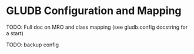 # GLUDB Configuration and Mapping

TODO: Full doc on MRO and class mapping (see gludb.config docstring for a
      start)

TODO: backup config
